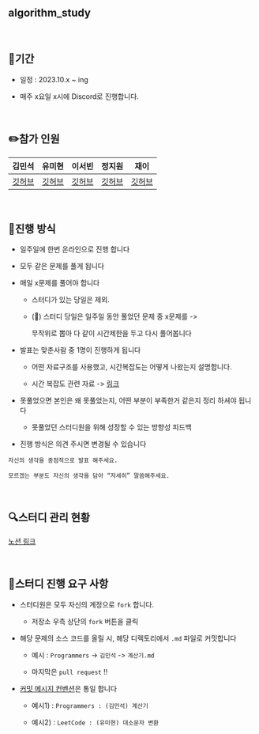 ## algorithm_study

<br/>

## 🚀기간

- 일정 : 2023.10.x ~ ing

- 매주 x요일 x시에 Discord로 진행합니다.

<br/>

## ✏️참가 인원


| 김민석 | 유미현 | 이서빈 | 정지원 | 재이 |
| --- | --- | --- | --- | --- |
| [깃허브](https://github.com/mingseok) | [깃허브](https://github.com/lazzvery) | [깃허브](https://github.com/leeseobin00) | [깃허브](https://github.com/jiwon615) | [깃허브](https://github.com/zaysverse) |



<br/>

## 🎯진행 방식

- 일주일에 한번 온라인으로 진행 합니다

- 모두 같은 문제를 풀게 됩니다

- 매일 x문제를 풀어야 합니다

    - 스터디가 있는 당일은 제외.

    - (🚨) 스터디 당일은 일주일 동안 풀었던 문제 중 
    x문제를 ->
    
        무작위로 뽑아 다 같이 시간제한을 두고 다시 풀어봅니다

- 발표는 맞춘사람 중 1명이 진행하게 됩니다

    - 어떤 자료구조를 사용했고, 시간복잡도는 어떻게 나왔는지 설명합니다.

    - 시간 복잡도 관련 자료 -> [링크](https://github.com/mingseok/TIL/blob/main/%EC%9E%90%EB%A3%8C%EA%B5%AC%EC%A1%B0%20&%20%EC%95%8C%EA%B3%A0%EB%A6%AC%EC%A6%98/Big_O.md)

- 못풀었으면 본인은 왜 못풀었는지, 어떤 부분이 부족한거 같은지 정리 하셔야 됩니다

    - 못풀었던 스터디원을 위해 성장할 수 있는 방향성 피드백

- 진행 방식은 의견 주시면 변경될 수 있습니다


```
자신의 생각을 중점적으로 발표 해주세요.

모르겠는 부분도 자신의 생각을 담아 “자세히” 말씀해주세요.
```


<br/>

## 🔍스터디 관리 현황


[노션 링크](https://www.notion.so/7d116773555346a79a539edce4b230f0)


<br/>


## 📮스터디 진행 요구 사항

- 스터디원은 모두 자신의 계정으로 `fork` 합니다.

    - 저장소 우측 상단의 `fork` 버튼을 클릭

- 해당 문제의 소스 코드를 올릴 시, 해당 디렉토리에서 `.md` 파일로 커밋합니다

    - 예시 : `Programmers` -> `김민석` -> `계산기.md`

    - 마지막은 `pull request` !!

- [커밋 메시지 컨벤션](https://gist.github.com/stephenparish/9941e89d80e2bc58a153)은 통일 합니다

    - 예시1) : `Programmers : (김민석) 계산기`

    - 예시2) : `LeetCode : (유미현) 대소문자 변환`





